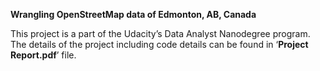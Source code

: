 ﻿****Wrangling OpenStreetMap data of Edmonton, AB, Canada****

This project is a part of the Udacity’s Data Analyst Nanodegree program.
The details of the project including code details can be found in
‘**Project Report.pdf**’ file.
